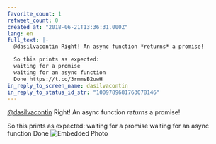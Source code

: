 ```yaml
---
favorite_count: 1
retweet_count: 0
created_at: "2018-06-21T13:36:31.000Z"
lang: en
full_text: |-
  @dasilvacontin Right! An async function *returns* a promise!

  So this prints as expected:
  waiting for a promise
  waiting for an async function
  Done https://t.co/3rmmsB2uwH
in_reply_to_screen_name: dasilvacontin
in_reply_to_status_id_str: "1009789681763078146"
---
```


[@dasilvacontin](https://twitter.com/dasilvacontin) Right! An async function
_returns_ a promise!

So this prints as expected: waiting for a promise waiting for an async function
Done
![Embedded Photo](https://twitter-media-coderbyheart.s3.eu-north-1.amazonaws.com/1009792179462696960-DgOAoPlWsAE-Mbm.png)
